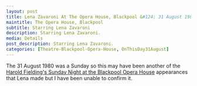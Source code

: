 ```yaml
---
layout: post
title: Lena Zavaroni At The Opera House, Blackpool &#124; 31 August 1980
maintitle: The Opera House, Blackpool
subtitle: Starring Lena Zavaroni
description: Starring Lena Zavaroni.
media: Details
post_description: Starring Lena Zavaroni.
categories: [Theatre-Blackpool-Opera-House, OnThisDay31August]
---
```


The 31 August 1980 was a Sunday so this may have been another of the <a href="https://fanzoflenazavaroni.github.io/categories/#Harold-Fielding">Harold Fielding's Sunday Night at the Blackpool Opera House</a> appearances that Lena made but I have been unable to confirm it.
